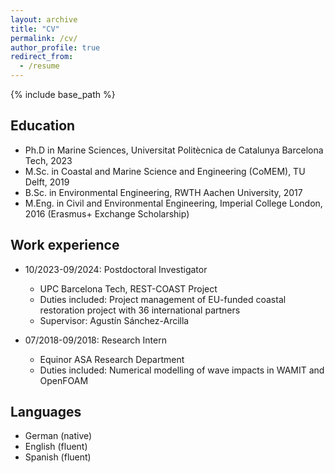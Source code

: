 ```yaml
---
layout: archive
title: "CV"
permalink: /cv/
author_profile: true
redirect_from:
  - /resume
---
```


{% include base_path %}

Education
------
* Ph.D in Marine Sciences, Universitat Politècnica de Catalunya Barcelona Tech, 2023
* M.Sc. in Coastal and Marine Science and Engineering (CoMEM), TU Delft, 2019
* B.Sc. in Environmental Engineering, RWTH Aachen University, 2017
* M.Eng. in Civil and Environmental Engineering, Imperial College London, 2016 (Erasmus+ Exchange Scholarship) 

Work experience
------
* 10/2023-09/2024: Postdoctoral Investigator
  * UPC Barcelona Tech, REST-COAST Project
  * Duties included: Project management of EU-funded coastal restoration project with 36 international partners
  * Supervisor: Agustín Sánchez-Arcilla

* 07/2018-09/2018: Research Intern
  * Equinor ASA Research Department
  * Duties included: Numerical modelling of wave impacts in WAMIT and OpenFOAM

Languages
------
* German (native)
* English (fluent)
* Spanish (fluent)
